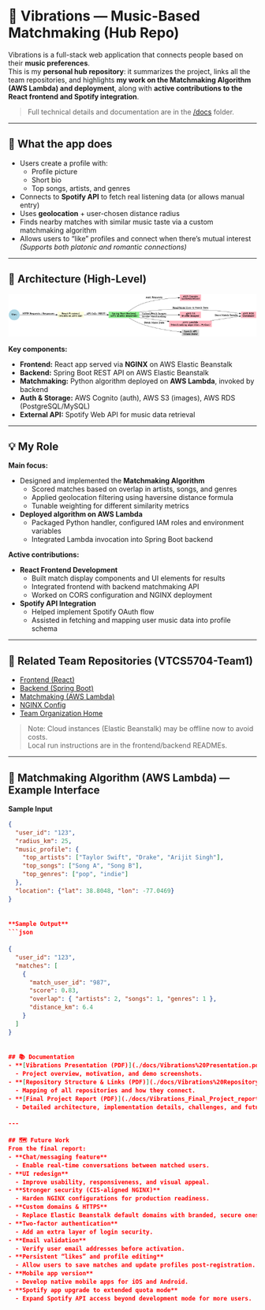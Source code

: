 # 🎵 Vibrations — Music-Based Matchmaking (Hub Repo)

Vibrations is a full-stack web application that connects people based on their **music preferences**.  
This is my **personal hub repository**: it summarizes the project, links all the team repositories, and highlights **my work on the Matchmaking Algorithm (AWS Lambda) and deployment**, along with **active contributions to the React frontend and Spotify integration**.

> Full technical details and documentation are in the [/docs](./docs) folder.

---

## 🚀 What the app does
- Users create a profile with:
  - Profile picture
  - Short bio
  - Top songs, artists, and genres
- Connects to **Spotify API** to fetch real listening data (or allows manual entry)
- Uses **geolocation** + user-chosen distance radius
- Finds nearby matches with similar music taste via a custom matchmaking algorithm
- Allows users to “like” profiles and connect when there’s mutual interest  
*(Supports both platonic and romantic connections)*

---

## 🧱 Architecture (High-Level)

![System Architecture](./assets/architecture.png)

**Key components:**
- **Frontend:** React app served via **NGINX** on AWS Elastic Beanstalk  
- **Backend:** Spring Boot REST API on AWS Elastic Beanstalk  
- **Matchmaking:** Python algorithm deployed on **AWS Lambda**, invoked by backend  
- **Auth & Storage:** AWS Cognito (auth), AWS S3 (images), AWS RDS (PostgreSQL/MySQL)  
- **External API:** Spotify Web API for music data retrieval

---

## 💡 My Role

**Main focus:**
- Designed and implemented the **Matchmaking Algorithm**  
  - Scored matches based on overlap in artists, songs, and genres  
  - Applied geolocation filtering using haversine distance formula  
  - Tunable weighting for different similarity metrics
- **Deployed algorithm on AWS Lambda**  
  - Packaged Python handler, configured IAM roles and environment variables  
  - Integrated Lambda invocation into Spring Boot backend

**Active contributions:**
- **React Frontend Development**  
  - Built match display components and UI elements for results  
  - Integrated frontend with backend matchmaking API  
  - Worked on CORS configuration and NGINX deployment
- **Spotify API Integration**  
  - Helped implement Spotify OAuth flow  
  - Assisted in fetching and mapping user music data into profile schema

---

## 🔗 Related Team Repositories (VTCS5704-Team1)
- [Frontend (React)](https://github.com/VTCS5704-Team1/vibrations-front-end)  
- [Backend (Spring Boot)](https://github.com/VTCS5704-Team1/vibrations-back-end)  
- [Matchmaking (AWS Lambda)](https://github.com/VTCS5704-Team1/vibrations-matchmaking)  
- [NGINX Config](https://github.com/VTCS5704-Team1/nginx)  
- [Team Organization Home](https://github.com/VTCS5704-Team1)  

> Note: Cloud instances (Elastic Beanstalk) may be offline now to avoid costs.  
> Local run instructions are in the frontend/backend READMEs.

---

## 🧮 Matchmaking Algorithm (AWS Lambda) — Example Interface

**Sample Input**
```json
{
  "user_id": "123",
  "radius_km": 25,
  "music_profile": {
    "top_artists": ["Taylor Swift", "Drake", "Arijit Singh"],
    "top_songs": ["Song A", "Song B"],
    "top_genres": ["pop", "indie"]
  },
  "location": {"lat": 38.8048, "lon": -77.0469}
}


**Sample Output**
```json

{
  "user_id": "123",
  "matches": [
    {
      "match_user_id": "987",
      "score": 0.83,
      "overlap": { "artists": 2, "songs": 1, "genres": 1 },
      "distance_km": 6.4
    }
  ]
}


## 📚 Documentation
- **[Vibrations Presentation (PDF)](./docs/Vibrations%20Presentation.pdf)**  
  - Project overview, motivation, and demo screenshots.
- **[Repository Structure & Links (PDF)](./docs/Vibrations%20Repository.pdf)**  
  - Mapping of all repositories and how they connect.
- **[Final Project Report (PDF)](./docs/Vibrations_Final_Project_report.pdf)**  
  - Detailed architecture, implementation details, challenges, and future scope.

---

## 🗺 Future Work
From the final report:
- **Chat/messaging feature**  
  - Enable real-time conversations between matched users.
- **UI redesign**  
  - Improve usability, responsiveness, and visual appeal.
- **Stronger security (CIS-aligned NGINX)**  
  - Harden NGINX configurations for production readiness.
- **Custom domains & HTTPS**  
  - Replace Elastic Beanstalk default domains with branded, secure ones.
- **Two-factor authentication**  
  - Add an extra layer of login security.
- **Email validation**  
  - Verify user email addresses before activation.
- **Persistent “likes” and profile editing**  
  - Allow users to save matches and update profiles post-registration.
- **Mobile app version**  
  - Develop native mobile apps for iOS and Android.
- **Spotify app upgrade to extended quota mode**  
  - Expand Spotify API access beyond development mode for more users.
